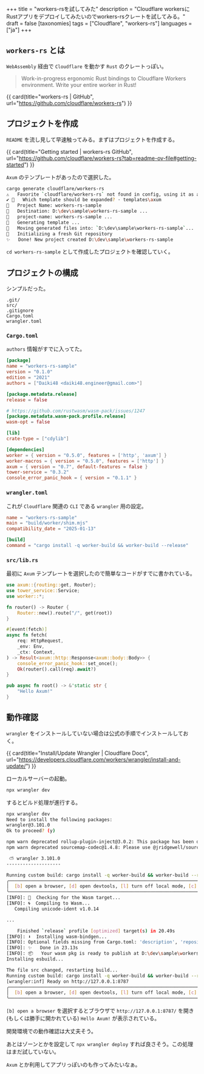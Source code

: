 +++
title = "workers-rsを試してみた"
description = "Cloudflare workersにRustアプリをデプロイしてみたいのでworkers-rsクレートを試してみる。"
draft = false
[taxonomies]
tags = ["Cloudflare", "workers-rs"]
languages = ["ja"]
+++

## `workers-rs` とは

`WebAssembly` 経由で `Cloudflare` を動かす `Rust` のクレートっぽい。

> Work-in-progress ergonomic Rust bindings to Cloudflare Workers environment. Write your entire worker in Rust!

{{ card(title="workers-rs | GitHub", url="https://github.com/cloudflare/workers-rs") }}

## プロジェクトを作成

`README` を流し見して早速触ってみる。まずはプロジェクトを作成する。

{{ card(title="Getting started | workers-rs GitHub", url="https://github.com/cloudflare/workers-rs?tab=readme-ov-file#getting-started") }}

`Axum` のテンプレートがあったので選択した。

```sh
cargo generate cloudflare/workers-rs
⚠️   Favorite `cloudflare/workers-rs` not found in config, using it as a git repository: https://github.com/cloudflare/workers-rs.git
✔ 🤷   Which template should be expanded? · templates\axum
🤷   Project Name: workers-rs-sample
🔧   Destination: D:\dev\sample\workers-rs-sample ...
🔧   project-name: workers-rs-sample ...
🔧   Generating template ...
🔧   Moving generated files into: `D:\dev\sample\workers-rs-sample`...
🔧   Initializing a fresh Git repository
✨   Done! New project created D:\dev\sample\workers-rs-sample
```

`cd workers-rs-sample` として作成したプロジェクトを確認していく。

## プロジェクトの構成

シンプルだった。

```
.git/
src/
.gitignore
Cargo.toml
wrangler.toml
```

### `Cargo.toml`

`authors` 情報がすでに入ってた。

```toml
[package]
name = "workers-rs-sample"
version = "0.1.0"
edition = "2021"
authors = ["Daiki48 <daiki48.engineer@gmail.com>"]

[package.metadata.release]
release = false

# https://github.com/rustwasm/wasm-pack/issues/1247
[package.metadata.wasm-pack.profile.release]
wasm-opt = false

[lib]
crate-type = ["cdylib"]

[dependencies]
worker = { version = "0.5.0", features = ['http', 'axum'] }
worker-macros = { version = "0.5.0", features = ['http'] }
axum = { version = "0.7", default-features = false }
tower-service = "0.3.2"
console_error_panic_hook = { version = "0.1.1" }
```

### `wrangler.toml`

これが `Cloudflare` 関連の `CLI` である `wrangler` 用の設定。

```toml
name = "workers-rs-sample"
main = "build/worker/shim.mjs"
compatibility_date = "2025-01-13"

[build]
command = "cargo install -q worker-build && worker-build --release"
```

### `src/lib.rs`

最初に `Axum` テンプレートを選択したので簡単なコードがすでに書かれている。

```rust
use axum::{routing::get, Router};
use tower_service::Service;
use worker::*;

fn router() -> Router {
    Router::new().route("/", get(root))
}

#[event(fetch)]
async fn fetch(
    req: HttpRequest,
    _env: Env,
    _ctx: Context,
) -> Result<axum::http::Response<axum::body::Body>> {
    console_error_panic_hook::set_once();
    Ok(router().call(req).await?)
}

pub async fn root() -> &'static str {
    "Hello Axum!"
}
```

## 動作確認

`wrangler` をインストールしていない場合は公式の手順でインストールしておく。

{{ card(title="Install/Update Wrangler | Cloudflare Docs", url="https://developers.cloudflare.com/workers/wrangler/install-and-update/") }}

ローカルサーバーの起動。

```sh
npx wrangler dev
```

するとビルド処理が進行する。

```sh
npx wrangler dev
Need to install the following packages:
wrangler@3.101.0
Ok to proceed? (y)

npm warn deprecated rollup-plugin-inject@3.0.2: This package has been deprecated and is no longer maintained. Please use @rollup/plugin-inject.
npm warn deprecated sourcemap-codec@1.4.8: Please use @jridgewell/sourcemap-codec instead

 ⛅️ wrangler 3.101.0
--------------------

Running custom build: cargo install -q worker-build && worker-build --release
╭──────────────────────────────────────────────────────────────────────────────────────────────────╮
│  [b] open a browser, [d] open devtools, [l] turn off local mode, [c] clear console, [x] to exit  │
╰──────────────────────────────────────────────────────────────────────────────────────────────────╯
[INFO]: 🎯  Checking for the Wasm target...
[INFO]: 🌀  Compiling to Wasm...
   Compiling unicode-ident v1.0.14

...

    Finished `release` profile [optimized] target(s) in 20.49s
[INFO]: ⬇️  Installing wasm-bindgen...
[INFO]: Optional fields missing from Cargo.toml: 'description', 'repository', and 'license'. These are not necessary, but recommended
[INFO]: ✨   Done in 23.13s
[INFO]: 📦   Your wasm pkg is ready to publish at D:\dev\sample\workers-rs-sample\build.
Installing esbuild...

The file src changed, restarting build...
Running custom build: cargo install -q worker-build && worker-build --release
[wrangler:inf] Ready on http://127.0.0.1:8787
╭──────────────────────────────────────────────────────────────────────────────────────────────────╮
│  [b] open a browser, [d] open devtools, [l] turn off local mode, [c] clear console, [x] to exit  │
╰──────────────────────────────────────────────────────────────────────────────────────────────────╯
```

`[b] open a browser` を選択するとブラウザで `http://127.0.0.1:8787/` を開き(もしくは勝手に開かれている) `Hello Axum!` が表示されている。

開発環境での動作確認は大丈夫そう。

あとはゾーンとかを設定して `npx wrangler deploy` すれば良さそう。この処理はまだ試していない。

`Axum` とか利用してアプリっぽいのも作ってみたいなぁ。
